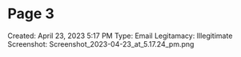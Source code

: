 # Page 3

Created: April 23, 2023 5:17 PM
Type: Email
Legitamacy: Illegitimate
Screenshot: Screenshot_2023-04-23_at_5.17.24_pm.png